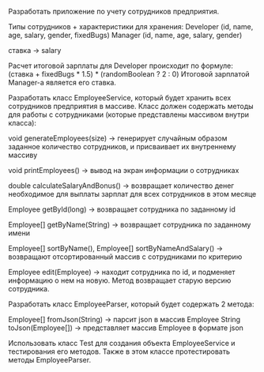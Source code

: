Разработать приложение по учету сотрудников предприятия.

Типы сотрудников + характеристики для хранения:
Developer (id, name, age, salary, gender, fixedBugs)
Manager (id, name, age, salary, gender)

ставка -> salary


Расчет итоговой зарплаты для Developer происходит по формуле:
(ставка + fixedBugs * 1.5) * (randomBoolean ? 2 : 0) 
Итоговой зарплатой Manager-а является его ставка.


Разработать класс EmployeeService, который будет хранить всех сотрудников предприятия в массиве. 
Класс должен содержать методы для работы с сотрудниками (которые представлены массивом внутри класса):

void generateEmployees(size) -> генерирует случайным образом заданное количество сотрудников, и присваивает их внутреннему массиву

void printEmployees() -> вывод на экран информации о сотрудниках

double calculateSalaryAndBonus() -> возвращает количество денег необходимое для выплаты зарплат для всех сотрудников в этом месяце

Employee getById(long) -> возвращает сотрудника по заданному id

Employee[] getByName(String) -> возвращает сотрудника по заданному имени

Employee[] sortByName(), Employee[] sortByNameAndSalary() -> возвращают отсортированный массив с сотрудниками по критерию

Employee edit(Employee) -> находит сотрудника по id, и подменяет информацию о нем на новую. Метод возвращает старую версию сотрудника.


Разработать класс EmployeeParser, который будет содержать 2 метода:

Employee[] fromJson(String) -> парсит json в массив Employee
String toJson(Employee[]) -> представляет массив Employee в формате json


Использовать класс Test для создания объекта EmployeeService и тестирования его методов. Также в этом классе протестировать методы EmployeeParser.
